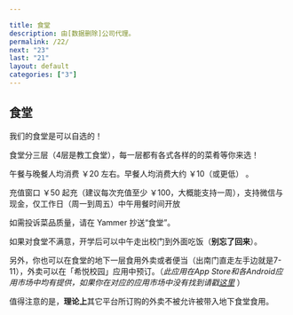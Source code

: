```yaml
---

title: 食堂
description: 由[数据删除]公司代理。
permalink: /22/
next: "23"
last: "21"
layout: default
categories: ["3"]
---
```


<script>
  document.addEventListener('DOMContentLoaded',function(){
    if (typeof(Storage) !== "undefined")
    {
      localStorage.setItem("step", "/22/");
    }
  });
</script>

## 食堂

我们的食堂是可以自选的！

食堂分三层（4层是教工食堂），每一层都有各式各样的的菜肴等你来选！

午餐与晚餐人均消费 ￥20 左右。早餐人均消费大约 ￥10（或更低） 。

<!-- 然而性价比并不怎么好，味道请自行评判 -->

充值窗口 ￥50 起充（建议每次充值至少 ￥100，大概能支持一周），支持微信与现金，仅工作日（周一到周五）中午用餐时间开放

如需投诉菜品质量，请在 Yammer 抄送“食堂”。

如果对食堂不满意，开学后可以中午走出校门到外面吃饭（**别忘了回来**）。

另外，你也可以在食堂的地下一层食用外卖或者便当（出南门直走左手边就是7-11），外卖可以在「希悦校园」应用中预订。（*此应用在App Store和各Android应用市场中均有提供，如果你在对应的应用市场中没有找到请戳[这里](https://appgallery1.huawei.com/#/app/C101206963)* ）

值得注意的是，**理论上**其它平台所订购的外卖不被允许被带入地下食堂食用。

